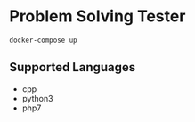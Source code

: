 # Problem Solving Tester

```shell script
docker-compose up
```

## Supported Languages
- cpp
- python3
- php7
